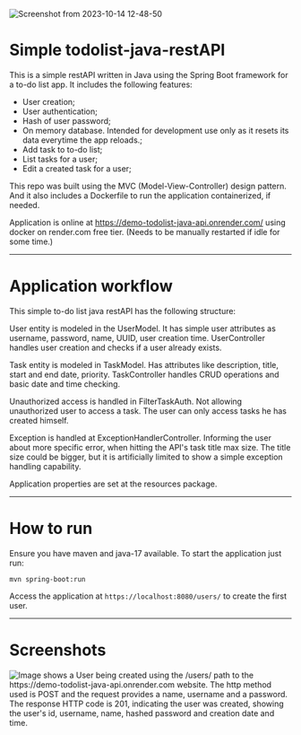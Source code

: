 ![Screenshot from 2023-10-14 12-48-50]()
# Simple todolist-java-restAPI

This is a simple restAPI written in Java using the Spring Boot framework for a to-do list app. It includes the following features:

* User creation;
* User authentication;
* Hash of user password;
* On memory database. Intended for development use only as it resets its data everytime the app reloads.;
* Add task to to-do list;
* List tasks for a user;
* Edit a created task for a user; 

This repo was built using the MVC (Model-View-Controller) design pattern. And it also includes a Dockerfile to run the application containerized, if needed. 

Application is online at https://demo-todolist-java-api.onrender.com/ using docker on render.com free tier. (Needs to be manually restarted if idle for some time.)

---

# Application workflow

This simple to-do list java restAPI has the following structure:

User entity is modeled in the UserModel. It has simple user attributes as username, password, name, UUID, user creation time. 
UserController handles user creation and checks if a user already exists. 

Task entity is modeled in TaskModel. Has attributes like description, title, start and end date, priority.
TaskController handles CRUD operations and basic date and time checking. 

Unauthorized access is handled in FilterTaskAuth. Not allowing unauthorized user to access a task. The user can only access tasks he has created himself.

Exception is handled at ExceptionHandlerController. Informing the user about more specific error, when hitting the API's task title max size. The title size could be bigger, but it is artificially limited to show a simple exception handling capability.

Application properties are set at the resources package. 

---

# How to run

Ensure you have maven and java-17 available. 
To start the application just run:

`mvn spring-boot:run`

 Access the application at `https://localhost:8080/users/` to create the first user. 
 
___
# Screenshots

![Image shows a User being created using the /users/ path to the https://demo-todolist-java-api.onrender.com website. The http method used is POST and the request provides a name, username and a password. The response HTTP code is 201, indicating the user was created, showing the user's id, username, name, hashed password and creation date and time.](https://github.com/VitorThorvi/simple-todolist-java-restAPI/assets/23178734/6523b5fb-ebea-43b5-b6e9-05e07b5d0e66 "User creation through API")
